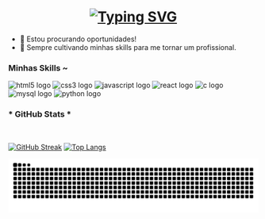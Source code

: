 <h1 align="center"><a href="https://git.io/typing-svg"><img src="https://readme-typing-svg.demolab.com?font=Fira+Code&pause=1000&width=435&lines=Ol%C3%A1+eu+me+chamo+Lucca" alt="Typing SVG" /></a></a></h1>

- 🔭 Estou procurando oportunidades!
- 🌱 Sempre cultivando minhas skills para me tornar um profissional.
<h3 align="left">Minhas Skills ~</h3>

  <p align="left">        
  <img src="https://cdn.jsdelivr.net/gh/devicons/devicon/icons/html5/html5-original.svg" height="80" width="50" alt="html5 logo"  />
  <img src="https://cdn.jsdelivr.net/gh/devicons/devicon/icons/css3/css3-original.svg" height="80" width="50" alt="css3 logo"  />
  <img src="https://cdn.jsdelivr.net/gh/devicons/devicon/icons/javascript/javascript-plain.svg" height="80" width="50" alt="javascript logo"  />
  <img src="https://cdn.jsdelivr.net/gh/devicons/devicon/icons/react/react-original.svg" height="80" width="50" alt="react logo"  />
  <img src="https://cdn.jsdelivr.net/gh/devicons/devicon/icons/c/c-original.svg" height="80" width="50" alt="c logo"  />
  <img src="https://cdn.jsdelivr.net/gh/devicons/devicon/icons/mysql/mysql-original.svg" height="80" width="50" alt="mysql logo"  />
  <img src="https://cdn.jsdelivr.net/gh/devicons/devicon@latest/icons/python/python-original.svg" height="80" width="50" alt="python logo"/>
    </p>

  <h3>* GitHub Stats *</h3>
  <br>
  
  [![GitHub Streak](https://streak-stats.demolab.com?user=LuccaAstrini&theme=dark&exclude_days=Sun%2CSat)](https://git.io/streak-stats)
  [![Top Langs](https://github-readme-stats.vercel.app/api/top-langs/?username=LuccaAstrini&layout=donut&theme=dracula)](https://github.com/ruivoverso/github-readme-stats&theme=dracula)
  
<picture align="center">
  <source media="(prefers-color-scheme: dark)" srcset="https://raw.githubusercontent.com/LuccaAstrini/LuccaAstrini/output/github-contribution-grid-snake-dark.svg">
  <source media="(prefers-color-scheme: light)" srcset="https://raw.githubusercontent.com/LuccaAstrini/LuccaAstrini/output/github-contribution-grid-snake-dark.svg">
  <img align="center" alt="github contribution grid snake animation" src="https://raw.githubusercontent.com/LuccaAstrini/LuccaAstrini/output/github-contribution-grid-snake.svg">
</picture>
